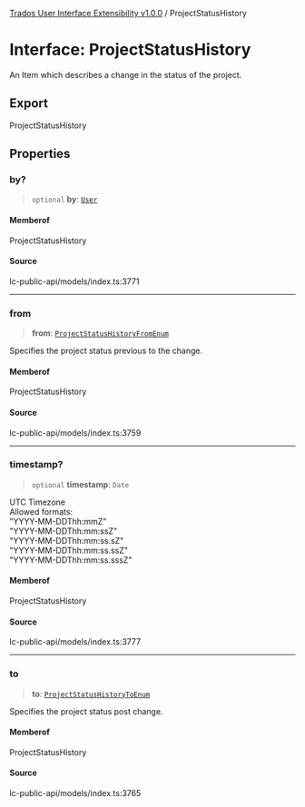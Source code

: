 [Trados User Interface Extensibility v1.0.0](../wiki/globals) / ProjectStatusHistory

# Interface: ProjectStatusHistory

An Item which describes a change in the status of the project.

## Export

ProjectStatusHistory

## Properties

### by?

> `optional` **by**: [`User`](../wiki/Interface.User)

#### Memberof

ProjectStatusHistory

#### Source

lc-public-api/models/index.ts:3771

***

### from

> **from**: [`ProjectStatusHistoryFromEnum`](../wiki/Type.ProjectStatusHistoryFromEnum)

Specifies the project status previous to the change.

#### Memberof

ProjectStatusHistory

#### Source

lc-public-api/models/index.ts:3759

***

### timestamp?

> `optional` **timestamp**: `Date`

UTC Timezone  <br> Allowed formats: <br> "YYYY-MM-DDThh:mmZ" <br> "YYYY-MM-DDThh:mm:ssZ" <br> "YYYY-MM-DDThh:mm:ss.sZ" <br> "YYYY-MM-DDThh:mm:ss.ssZ" <br> "YYYY-MM-DDThh:mm:ss.sssZ"

#### Memberof

ProjectStatusHistory

#### Source

lc-public-api/models/index.ts:3777

***

### to

> **to**: [`ProjectStatusHistoryToEnum`](../wiki/Type.ProjectStatusHistoryToEnum)

Specifies the project status post change.

#### Memberof

ProjectStatusHistory

#### Source

lc-public-api/models/index.ts:3765
